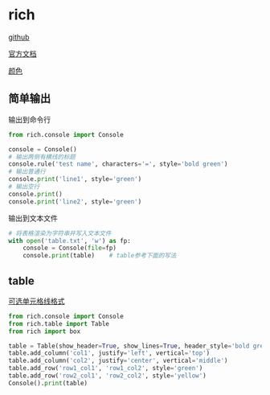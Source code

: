 
# rich

[github](https://github.com/Textualize/rich)

[官方文档](https://rich.readthedocs.io/en/latest/index.html)

[颜色](https://rich.readthedocs.io/en/latest/appendix/colors.html)

## 简单输出

输出到命令行

```python
from rich.console import Console

console = Console()
# 输出两侧有横线的标题
console.rule('test name', characters='=', style='bold green')
# 输出普通行
console.print('line1', style='green')
# 输出空行
console.print()
console.print('line2', style='green')
```

输出到文本文件

```python
# 将表格渲染为字符串并写入文本文件
with open('table.txt', 'w') as fp:
    console = Console(file=fp)
    console.print(table)    # table参考下面的写法
```

## table

[可选单元格线格式](https://rich.readthedocs.io/en/latest/appendix/box.html)

```python
from rich.console import Console
from rich.table import Table
from rich import box

table = Table(show_header=True, show_lines=True, header_style='bold green', box=box.ASCII)
table.add_column('col1', justify='left', vertical='top')
table.add_column('col2', justify='center', vertical='middle')
table.add_row('row1_col1', 'row1_col2', style='green')
table.add_row('row2_col1', 'row2_col2', style='yellow')
Console().print(table)
```
